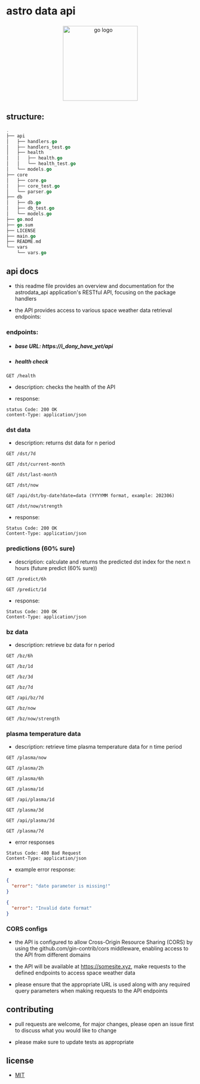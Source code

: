 # astro data api

###

<div align="center">
  <img src="https://cdn.jsdelivr.net/gh/devicons/devicon/icons/go/go-original.svg" height="200" alt="go logo"  />
</div>

###

## structure:

```go
.
├── api
│   ├── handlers.go
│   ├── handlers_test.go
│   ├── health
│   │   ├── health.go
│   │   └── health_test.go
│   └── models.go
├── core
│   ├── core.go
│   ├── core_test.go
│   └── parser.go
├── db
│   ├── db.go
│   ├── db_test.go
│   └── models.go
├── go.mod
├── go.sum
├── LICENSE
├── main.go
├── README.md
└── vars
    └── vars.go
```

## api docs

- this readme file provides an overview and documentation for the astrodata_api application's RESTful API, 
  focusing on the package handlers

- the API provides access to various space weather data retrieval endpoints:

### endpoints:

- ##### base URL: https://i_dony_have_yet/api

- ##### health check

```http
GET /health
```
- description: checks the health of the API

- response:

```http
status Code: 200 OK
content-Type: application/json
```

### dst data

- description: returns dst data for n period

```http
GET /dst/7d
```

```http
GET /dst/current-month
```

```http
GET /dst/last-month
```

```http
GET /dst/now
```

```http
GET /api/dst/by-date?date=data (YYYYMM format, example: 202306)
```

```http
GET /dst/now/strength
```

- response:
```http
Status Code: 200 OK
Content-Type: application/json
```

### predictions (60% sure)

- description: calculate and returns the predicted dst index for the next n hours (future predict (60% sure))

```http
GET /predict/6h
```

```http
GET /predict/1d
```

- response:

```http
Status Code: 200 OK
Content-Type: application/json
```

### bz data

- description: retrieve bz data for n period

```http
GET /bz/6h
```

```http
GET /bz/1d
```

```http
GET /bz/3d
```

```http
GET /bz/7d
```

```http
GET /api/bz/7d
```

```http
GET /bz/now
```

```http
GET /bz/now/strength
```

### plasma temperature data

- description: retrieve time plasma temperature data for n time period

```http
GET /plasma/now
```

```http
GET /plasma/2h
```

```http
GET /plasma/6h
```

```http
GET /plasma/1d
```

```http
GET /api/plasma/1d
```

```http
GET /plasma/3d
```

```http
GET /api/plasma/3d
```

```http
GET /plasma/7d
```

- error responses

```http
Status Code: 400 Bad Request
Content-Type: application/json
```

- example error response:

```json
{
  "error": "date parameter is missing!"
}
```

```json
{
  "error": "Invalid date format"
}
```

### CORS configs

- the API is configured to allow Cross-Origin Resource Sharing (CORS) by using the github.com/gin-contrib/cors middleware, enabling access to the API from different domains

- the API will be available at https://somesite.xyz, make requests to the defined endpoints to access space weather data

- please ensure that the appropriate URL is used along with any required query parameters when making requests to the API endpoints

## contributing

- pull requests are welcome, for major changes, please open an issue first to
  discuss what you would like to change

- please make sure to update tests as appropriate

## license

- [MIT](https://choosealicense.com/licenses/mit/)
